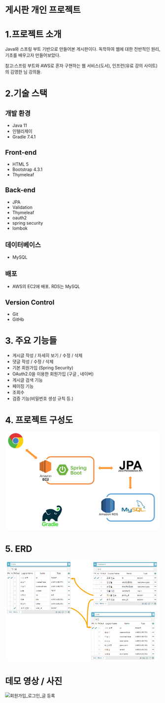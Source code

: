 # 게시판 개인 프로젝트

# 1.프로젝트 소개
Java와 스프링 부트 기반으로 만들어본 게시판이다.
독학하여 웹에 대한 전반적인 원리, 기초를 배우고자 만들어보았다.

참고:스프링 부트와 AWS로 혼자 구현하는 웹 서비스(도서), 인프런(유료 강의 사이트)의 김영한 님 강의들.

# 2.기술 스택

## 개발 환경
* Java 11  
* 인텔리제이  
* Gradle 7.4.1  

## Front-end
* HTML 5
* Bootstrap 4.3.1
* Thymeleaf 

## Back-end
* JPA  
* Validation  
* Thymeleaf  
* oauth2  
* spring security  
* lombok  

## 데이터베이스
* MySQL

## 배포
* AWS의 EC2에 배포. RDS는 MySQL

## Version Control
* Git
* GitHb


# 3. 주요 기능들
* 게시글 작성 / 자세히 보기 / 수정 / 삭제
* 댓글 작성 / 수정 / 삭제
* 기본 회원가입 (Spring Security)
* OAuth2.0을 이용한 회원가입 (구글 , 네이버)
* 게시글 검색 기능
* 페이징 기능
* 조회수
* 검증 기능(비밀번호 생성 규칙 등.)

# 4. 프로젝트 구성도
![구성도](아키텍처.png)
# 5. ERD
![ERD](ERD.png)
# 데모 영상 / 사진
![회원가입_로그인_글 등록](https://user-images.githubusercontent.com/51878026/178646407-6a2fd86e-0b7c-44ac-863b-26281cb68835.gif)




